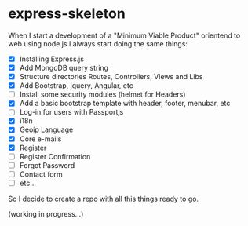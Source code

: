 # express-skeleton
When I start a development of a "Minimum Viable Product" orientend to web using node.js I always start doing the same things:

- [x] Installing Express.js
- [x] Add MongoDB query string
- [x] Structure directories Routes, Controllers, Views and Libs
- [x] Add Bootstrap, jquery, Angular, etc
- [ ] Install some security modules (helmet for Headers)
- [x] Add a basic bootstrap template with header, footer, menubar, etc
- [ ] Log-in for users with Passportjs
- [x] i18n
- [x] Geoip Language
- [x] Core e-mails
- [x] Register
- [ ] Register Confirmation
- [ ] Forgot Password
- [ ] Contact form
- [ ] etc...

So I decide to create a repo with all this things ready to go.

(working in progress...)

